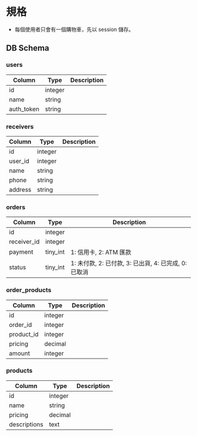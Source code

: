 # 規格

- 每個使用者只會有一個購物車，先以 session 儲存。

## DB Schema

### users

| Column     | Type    | Description |
| ---------- | ------- | ----------- |
| id         | integer |             |
| name       | string  |             |
| auth_token | string  |             |

### receivers

| Column  | Type    | Description |
| ------- | ------- | ----------- |
| id      | integer |             |
| user_id | integer |             |
| name    | string  |             |
| phone   | string  |             |
| address | string  |             |

### orders

| Column      | Type     | Description                            |
| ----------- | -------- | -------------------------------------- |
| id          | integer  |                                        |
| receiver_id | integer  |                                        |
| payment     | tiny_int | 1: 信用卡, 2: ATM 匯款                      |
| status      | tiny_int | 1: 未付款, 2: 已付款, 3: 已出貨, 4: 已完成, 0: 已取消 |


### order_products

| Column     | Type    | Description |
| ---------- | ------- | ----------- |
| id         | integer |             |
| order_id   | integer |             |
| product_id | integer |             |
| pricing    | decimal |             |
| amount     | integer |             |


### products

| Column       | Type    | Description |
| ------------ | ------- | ----------- |
| id           | integer |             |
| name         | string  |             |
| pricing      | decimal |             |
| descriptions | text    |             |

